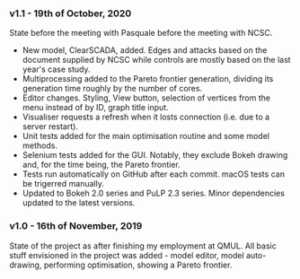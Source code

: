 ### v1.1 - 19th of October, 2020
State before the meeting with Pasquale before the meeting with NCSC.

* New model, ClearSCADA, added. Edges and attacks based on the document supplied by NCSC while controls are mostly based on the last year's case study.
* Multiprocessing added to the Pareto frontier generation, dividing its generation time roughly by the number of cores.
* Editor changes. Styling, View button, selection of vertices from the menu instead of by ID, graph title input.
* Visualiser requests a refresh when it losts connection (i.e. due to a server restart).
* Unit tests added for the main optimisation routine and some model methods.
* Selenium tests added for the GUI. Notably, they exclude Bokeh drawing and, for the time being, the Pareto frontier.
* Tests run automatically on GitHub after each commit. macOS tests can be trigerred manually.
* Updated to Bokeh 2.0 series and PuLP 2.3 series. Minor dependencies updated to the latest versions.

### v1.0 - 16th of November, 2019

State of the project as after finishing my employment at QMUL.
All basic stuff envisioned in the project was added - model editor,
model auto-drawing, performing optimisation, showing a Pareto frontier.
